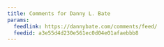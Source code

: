 ```yaml
---
title: Comments for Danny L. Bate
params:
  feedlink: https://dannybate.com/comments/feed/
  feedid: a3e55d4d230e561ec0d04e01afaebbb8
---
```

